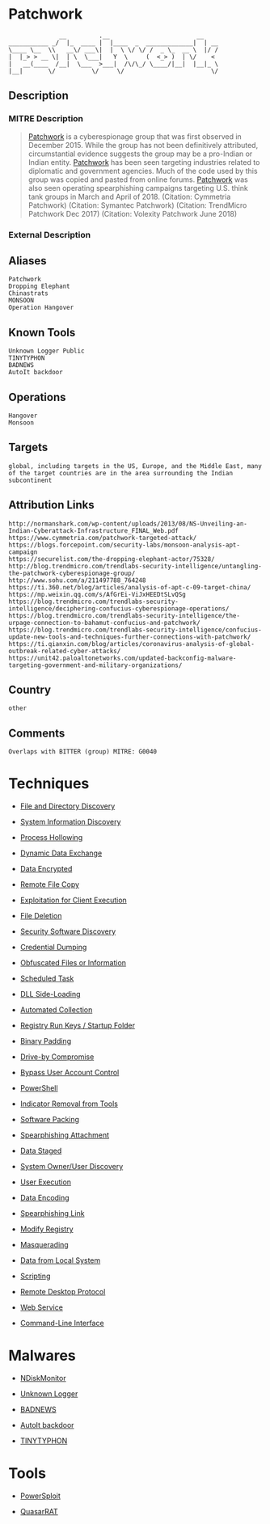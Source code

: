 
# Patchwork

```
              __         .__                        __    
___________ _/  |_  ____ |  |____  _  _____________|  | __
\____ \__  \\   __\/ ___\|  |  \ \/ \/ /  _ \_  __ \  |/ /
|  |_> > __ \|  | \  \___|   Y  \     (  <_> )  | \/    < 
|   __(____  /__|  \___  >___|  /\/\_/ \____/|__|  |__|_ \
|__|       \/          \/     \/                        \/

```

## Description

### MITRE Description

> [Patchwork](https://attack.mitre.org/groups/G0040) is a cyberespionage group that was first observed in December 2015. While the group has not been definitively attributed, circumstantial evidence suggests the group may be a pro-Indian or Indian entity. [Patchwork](https://attack.mitre.org/groups/G0040) has been seen targeting industries related to diplomatic and government agencies. Much of the code used by this group was copied and pasted from online forums. [Patchwork](https://attack.mitre.org/groups/G0040) was also seen operating spearphishing campaigns targeting U.S. think tank groups in March and April of 2018. (Citation: Cymmetria Patchwork) (Citation: Symantec Patchwork) (Citation: TrendMicro Patchwork Dec 2017) (Citation: Volexity Patchwork June 2018)

### External Description

> 

## Aliases

```
Patchwork
Dropping Elephant
Chinastrats
MONSOON
Operation Hangover
```

## Known Tools

```
Unknown Logger Public
TINYTYPHON
BADNEWS
AutoIt backdoor
```

## Operations

```
Hangover
Monsoon
```

## Targets

```
global, including targets in the US, Europe, and the Middle East, many of the target countries are in the area surrounding the Indian subcontinent
```

## Attribution Links

```
http://normanshark.com/wp-content/uploads/2013/08/NS-Unveiling-an-Indian-Cyberattack-Infrastructure_FINAL_Web.pdf
https://www.cymmetria.com/patchwork-targeted-attack/
https://blogs.forcepoint.com/security-labs/monsoon-analysis-apt-campaign
https://securelist.com/the-dropping-elephant-actor/75328/
http://blog.trendmicro.com/trendlabs-security-intelligence/untangling-the-patchwork-cyberespionage-group/
http://www.sohu.com/a/211497788_764248
https://ti.360.net/blog/articles/analysis-of-apt-c-09-target-china/
https://mp.weixin.qq.com/s/AfGrEi-ViJxHEEDtSLvQSg
https://blog.trendmicro.com/trendlabs-security-intelligence/deciphering-confucius-cyberespionage-operations/
https://blog.trendmicro.com/trendlabs-security-intelligence/the-urpage-connection-to-bahamut-confucius-and-patchwork/
https://blog.trendmicro.com/trendlabs-security-intelligence/confucius-update-new-tools-and-techniques-further-connections-with-patchwork/
https://ti.qianxin.com/blog/articles/coronavirus-analysis-of-global-outbreak-related-cyber-attacks/
https://unit42.paloaltonetworks.com/updated-backconfig-malware-targeting-government-and-military-organizations/
```

## Country

```
other
```

## Comments

```
Overlaps with BITTER (group) MITRE: G0040
```

# Techniques


* [File and Directory Discovery](../techniques/File-and-Directory-Discovery.md)

* [System Information Discovery](../techniques/System-Information-Discovery.md)
    
* [Process Hollowing](../techniques/Process-Hollowing.md)
    
* [Dynamic Data Exchange](../techniques/Dynamic-Data-Exchange.md)
    
* [Data Encrypted](../techniques/Data-Encrypted.md)
    
* [Remote File Copy](../techniques/Remote-File-Copy.md)
    
* [Exploitation for Client Execution](../techniques/Exploitation-for-Client-Execution.md)
    
* [File Deletion](../techniques/File-Deletion.md)
    
* [Security Software Discovery](../techniques/Security-Software-Discovery.md)
    
* [Credential Dumping](../techniques/Credential-Dumping.md)
    
* [Obfuscated Files or Information](../techniques/Obfuscated-Files-or-Information.md)
    
* [Scheduled Task](../techniques/Scheduled-Task.md)
    
* [DLL Side-Loading](../techniques/DLL-Side-Loading.md)
    
* [Automated Collection](../techniques/Automated-Collection.md)
    
* [Registry Run Keys / Startup Folder](../techniques/Registry-Run-Keys---Startup-Folder.md)
    
* [Binary Padding](../techniques/Binary-Padding.md)
    
* [Drive-by Compromise](../techniques/Drive-by-Compromise.md)
    
* [Bypass User Account Control](../techniques/Bypass-User-Account-Control.md)
    
* [PowerShell](../techniques/PowerShell.md)
    
* [Indicator Removal from Tools](../techniques/Indicator-Removal-from-Tools.md)
    
* [Software Packing](../techniques/Software-Packing.md)
    
* [Spearphishing Attachment](../techniques/Spearphishing-Attachment.md)
    
* [Data Staged](../techniques/Data-Staged.md)
    
* [System Owner/User Discovery](../techniques/System-Owner-User-Discovery.md)
    
* [User Execution](../techniques/User-Execution.md)
    
* [Data Encoding](../techniques/Data-Encoding.md)
    
* [Spearphishing Link](../techniques/Spearphishing-Link.md)
    
* [Modify Registry](../techniques/Modify-Registry.md)
    
* [Masquerading](../techniques/Masquerading.md)
    
* [Data from Local System](../techniques/Data-from-Local-System.md)
    
* [Scripting](../techniques/Scripting.md)
    
* [Remote Desktop Protocol](../techniques/Remote-Desktop-Protocol.md)
    
* [Web Service](../techniques/Web-Service.md)
    
* [Command-Line Interface](../techniques/Command-Line-Interface.md)
    

# Malwares


* [NDiskMonitor](../malwares/NDiskMonitor.md)

* [Unknown Logger](../malwares/Unknown-Logger.md)
    
* [BADNEWS](../malwares/BADNEWS.md)
    
* [AutoIt backdoor](../malwares/AutoIt-backdoor.md)
    
* [TINYTYPHON](../malwares/TINYTYPHON.md)
    

# Tools


* [PowerSploit](../tools/PowerSploit.md)

* [QuasarRAT](../tools/QuasarRAT.md)
    
